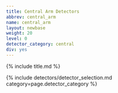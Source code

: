 ```yaml
---
title: Central Arm Detectors
abbrev: central_arm
name: central_arm
layout: newbase
weight: 20
level: 0
detector_category: central
div: yes
---
```

{% include title.md %}

{% include detectors/detector_selection.md category=page.detector_category %}
